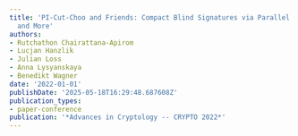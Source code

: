 ```yaml
---
title: 'PI-Cut-Choo and Friends: Compact Blind Signatures via Parallel Instance Cut-and-Choose
  and More'
authors:
- Rutchathon Chairattana-Apirom
- Lucjan Hanzlik
- Julian Loss
- Anna Lysyanskaya
- Benedikt Wagner
date: '2022-01-01'
publishDate: '2025-05-18T16:29:48.687608Z'
publication_types:
- paper-conference
publication: '*Advances in Cryptology -- CRYPTO 2022*'
---
```

